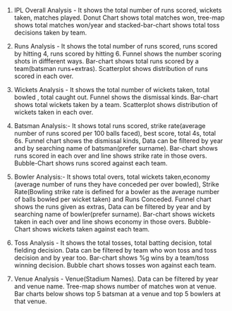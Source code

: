 1) IPL Overall Analysis - It shows the total number of runs scored, wickets taken, matches played. Donut Chart shows total matches won, tree-map shows 
total matches won/year and stacked-bar-chart shows total toss decisions taken by team.

2) Runs Analysis -  It shows the total number of runs scored, runs scored by hitting 4,  runs scored by hitting 6. Funnel shows the number scoring
shots in diffferent ways. Bar-chart shows total runs scored by a team(batsman runs+extras). Scatterplot shows distribution of runs scored in each over.

3) Wickets Analysis -  It shows the total number of wickets taken, total bowled , total caught out. Funnel shows the dismissal kinds. 
Bar-chart shows total wickets taken by a team. Scatterplot shows distribution of wickets taken in each over.

4) Batsman Analysis:- It shows total runs scored, strike rate(average number of runs scored per 100 balls faced), best score, total 4s, total 6s.
Funnel chart shows the dismissal kinds, Data can be filtered by year and by searching name of batsman(prefer surname). Bar-chart shows
runs scored in each over and line shows strike rate in those overs. Bubble-Chart shows runs scored against each team. 

5) Bowler Analysis:- It shows total overs, total wickets taken,economy (average number of runs they have conceded per over bowled), 
Strike Rate(Bowling strike rate is defined for a bowler as the average number of balls bowled per wicket taken) and Runs Conceded.
Funnel chart shows the runs given as extras, Data can be filtered by year and by searching name of bowler(prefer surname). Bar-chart shows 
wickets taken in each over and line shows economy in those overs. Bubble-Chart shows wickets taken against each team. 

6) Toss Analysis -  It shows the total tosses, total batting decision, total fielding decision. Data can be filtered by team who won toss and toss decision
and by year too. Bar-chart shows %g wins by a team/toss winning decision. Bubble chart shows tosses won against each team.

7) Venue Analysis - Venue(Stadium Names). Data can be filtered by year and venue name. Tree-map shows number of matches won at venue.
Bar charts below shows top 5 batsman at a venue and top 5 bowlers at that venue.
